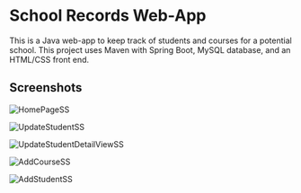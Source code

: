 # School Records Web-App
This is a Java web-app to keep track of students and courses for a potential school. 
This project uses Maven with Spring Boot, MySQL database, and an HTML/CSS front end. 

## **Screenshots**

![HomePageSS](https://user-images.githubusercontent.com/98433413/174503858-e19aa6f9-f1c9-4e1e-ae4e-a87d1e228db9.png)

![UpdateStudentSS](https://user-images.githubusercontent.com/98433413/174503855-1d617120-bd78-4329-8b2f-283d376e782e.png)

![UpdateStudentDetailViewSS](https://user-images.githubusercontent.com/98433413/174503854-a6525cea-fc0c-4023-9f4e-90093fa2d2b9.png)

![AddCourseSS](https://user-images.githubusercontent.com/98433413/174503856-4f39c77c-ac55-4941-90d2-c397780c7644.png)

![AddStudentSS](https://user-images.githubusercontent.com/98433413/174503857-c1a3816d-5f4b-46f4-b7fe-a34fbdced785.png)

